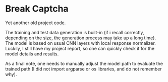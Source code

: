 # Break Captcha

Yet another old project code. 

The training and test data generation is built-in (if i recall correctly, depending on the size, the generation process may take up a long time). 
The model is based on usual CNN layers with local response normalizer. Luckily, I still have my project report, so one can quickly check it for the model details and results.  

As a final note, one needs to manually adjust the model path to evaluate the trained path (I did not import argparse or os libraries, and do not remember why). 
